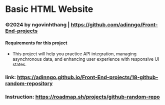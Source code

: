 # Basic HTML Website 
### ©2024 by ngovinhthang | https://github.com/adinngo/Front-End-projects

#### Requirements for this project
  * This project will help you practice API integration, managing asynchronous data, and enhancing user experience with responsive UI states.
### link: https://adinngo.github.io/Front-End-projects/18-github-random-repository
### Instruction: https://roadmap.sh/projects/github-random-repo